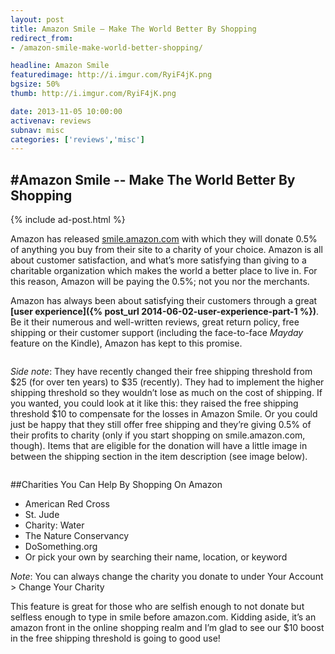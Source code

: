 ```yaml
---
layout: post
title: Amazon Smile – Make The World Better By Shopping
redirect_from:
- /amazon-smile-make-world-better-shopping/

headline: Amazon Smile
featuredimage: http://i.imgur.com/RyiF4jK.png
bgsize: 50%
thumb: http://i.imgur.com/RyiF4jK.png

date: 2013-11-05 10:00:00
activenav: reviews
subnav: misc
categories: ['reviews','misc']
---
```

#Amazon Smile -- Make The World Better By Shopping
---

{% include ad-post.html %}

Amazon has released [smile.amazon.com](http://smile.amazon.com/) with which they will donate 0.5% of anything you buy from their site to a charity of your choice. Amazon is all about customer satisfaction, and what’s more satisfying than giving to a charitable organization which makes the world a better place to live in. For this reason, Amazon will be paying the 0.5%; not you nor the merchants.

Amazon has always been about satisfying their customers through a great **[user experience]({% post_url 2014-06-02-user-experience-part-1 %})**. Be it their numerous and well-written reviews, great return policy, free shipping or their customer support (including the face-to-face *Mayday* feature on the Kindle), Amazon has kept to this promise.

<img src="http://i.imgur.com/oeBtcRY.png" alt="">

*Side note*: They have recently changed their free shipping threshold from $25 (for over ten years) to $35 (recently). They had to implement the higher shipping threshold so they wouldn’t lose as much on the cost of shipping. If you wanted, you could look at it like this: they raised the free shipping threshold $10 to compensate for the losses in Amazon Smile. Or you could just be happy that they still offer free shipping and they’re giving 0.5% of their profits to charity (only if you start shopping on smile.amazon.com, though). Items that are eligible for the donation will have a little image in between the shipping section in the item description (see image below).

<img src="http://i.imgur.com/6dzD9wk.jpg" alt="">

##Charities You Can Help By Shopping On Amazon
<img src="http://i.imgur.com/X9zMtfi.png" alt="" class="pull-right">

* American Red Cross
* St. Jude
* Charity: Water
* The Nature Conservancy
* DoSomething.org
* Or pick your own by searching their name, location, or keyword

*Note*: You can always change the charity you donate to under Your Account > Change Your Charity

This feature is great for those who are selfish enough to not donate but selfless enough to type in smile before amazon.com. Kidding aside, it’s an amazon front in the online shopping realm and I’m glad to see our $10 boost in the free shipping threshold is going to good use!